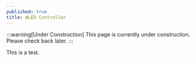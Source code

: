 ```yaml
---
published: true
title: WLED Controller
---
```


:::warning\[Under Construction\]
This page is currently under construction.  Please check back later.
:::

This is a test.
